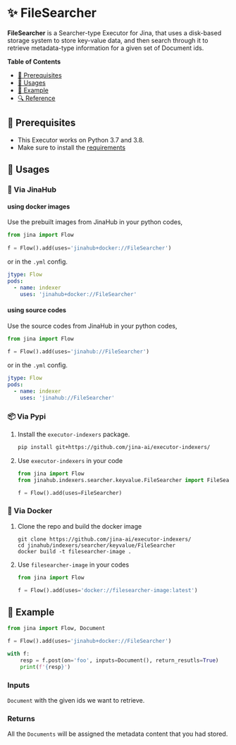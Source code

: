 # ✨ FileSearcher

**FileSearcher** is a Searcher-type Executor for Jina, that uses a disk-based storage system to store key-value data, and then search through it to retrieve metadata-type information for a given set of Document ids.

<!-- START doctoc generated TOC please keep comment here to allow auto update -->
<!-- DON'T EDIT THIS SECTION, INSTEAD RE-RUN doctoc TO UPDATE -->
**Table of Contents**

- [🌱 Prerequisites](#-prerequisites)
- [🚀 Usages](#-usages)
- [🎉️ Example](#%EF%B8%8F-example)
- [🔍️ Reference](#%EF%B8%8F-reference)

<!-- END doctoc generated TOC please keep comment here to allow auto update -->

## 🌱 Prerequisites

- This Executor works on Python 3.7 and 3.8. 
- Make sure to install the [requirements](./requirements.txt)

## 🚀 Usages

### 🚚 Via JinaHub

#### using docker images
Use the prebuilt images from JinaHub in your python codes, 

```python
from jina import Flow
	
f = Flow().add(uses='jinahub+docker://FileSearcher')
```

or in the `.yml` config.
	
```yaml
jtype: Flow
pods:
  - name: indexer
    uses: 'jinahub+docker://FileSearcher'
```

#### using source codes
Use the source codes from JinaHub in your python codes,

```python
from jina import Flow
	
f = Flow().add(uses='jinahub://FileSearcher')
```

or in the `.yml` config.

```yaml
jtype: Flow
pods:
  - name: indexer
    uses: 'jinahub://FileSearcher'
```


### 📦️ Via Pypi

1. Install the `executor-indexers` package.

	```bash
	pip install git+https://github.com/jina-ai/executor-indexers/
	```

1. Use `executor-indexers` in your code

	```python
	from jina import Flow
	from jinahub.indexers.searcher.keyvalue.FileSearcher import FileSearcher
	
	f = Flow().add(uses=FileSearcher)
	```


### 🐳 Via Docker

1. Clone the repo and build the docker image

	```shell
	git clone https://github.com/jina-ai/executor-indexers/
	cd jinahub/indexers/searcher/keyvalue/FileSearcher
	docker build -t filesearcher-image .
	```

1. Use `filesearcher-image` in your codes

	```python
	from jina import Flow
	
	f = Flow().add(uses='docker://filesearcher-image:latest')
	```
	

## 🎉️ Example 


```python
from jina import Flow, Document

f = Flow().add(uses='jinahub+docker://FileSearcher')

with f:
    resp = f.post(on='foo', inputs=Document(), return_resutls=True)
	print(f'{resp}')
```

### Inputs 

`Document` with the given ids we want to retrieve.

### Returns

All the `Documents` will be assigned the metadata content that you had stored.
